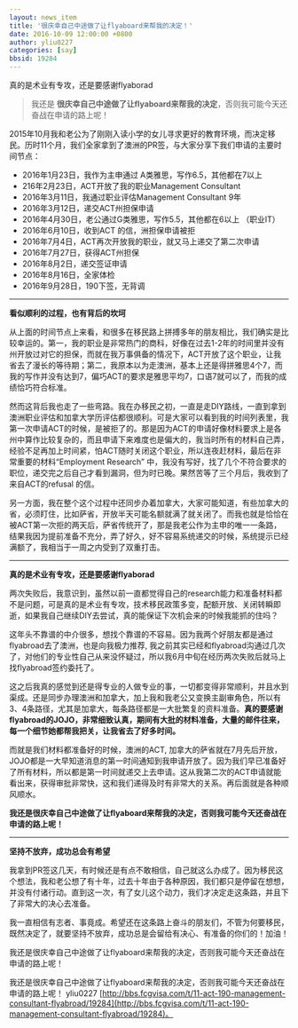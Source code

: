 ```yaml
---
layout: news_item
title: '很庆幸自己中途做了让flyaboard来帮我的决定！'
date: 2016-10-09 12:00:00 +0800
author: yliu0227
categories: [say]
bbsid: 19284
---
```


真的是术业有专攻，还是要感谢flyaborad

> 我还是 **很庆幸自己中途做了让flyaboard来帮我的决定**，否则我可能今天还奋战在申请的路上呢！

2015年10月我和老公为了刚刚入读小学的女儿寻求更好的教育环境，而决定移民。历时11个月，我们全家拿到了澳洲的PR签，与大家分享下我们申请的主要时间节点：

- 2016年1月23日，我作为主申通过 A类雅思，写作6.5，其他都在7以上
- 216年2月23日，ACT开放了我的职业Management Consultant 
- 2016年3月11日，我通过职业评估Management Consultant 9年 
- 2016年3月12日，递交ACT州担保申请
- 2016年4月30日，老公通过G类雅思，写作5.5，其他都在6以上 （职业IT）
- 2016年6月10日，收到ACT 的信，洲担保申请被拒
- 2016年7月4日，ACT再次开放我的职业，就又马上递交了第二次申请 
- 2016年7月27日，获得ACT州担保
- 2016年8月2日，递交签证申请
- 2016年8月16日，全家体检
- 2016年9月28日，190下签，无背调

----

**看似顺利的过程，也有背后的坎坷**

从上面的时间节点上来看，和很多在移民路上拼搏多年的朋友相比，我们确实是比较幸运的。第一，我的职业是非常热门的商科，好像在过去1-2年的时间里并没有州开放过对它的担保，而就在我万事俱备的情况下，ACT开放了这个职业，让我省去了漫长的等待期；第二，我原本以为走澳洲，基本上还是得拼雅思4个7，而我的写作并没有达到7，偏巧ACT的要求是雅思平均7，口语7就可以了，而我的成绩恰巧符合标准。

然而这背后我也走了一些弯路。我在办移民之初，一直是走DIY路线，一直到拿到澳洲职业评估和加拿大学历评估都很顺利。可是大家可以看到我的时间列表里，我第一次申请ACT的时候，是被拒了的。那是因为ACT的申请好像材料要求上是各州中算作比较复杂的，而且申请下来难度也是偏大的，我当时所有的材料自己弄，经验不足再加上时间紧，怕ACT随时关闭这个职业，所以连夜赶材料，最后在非常重要的材料“Employment Research” 中，我没有写好，找了几个不符合要求的职位，递交完之后自己才看到漏洞，但为时已晚。果然苦等了三个月后，我收到了来自ACT的refusal 的信。

另一方面，我在整个这个过程中还同步办着加拿大，大家可能知道，有些加拿大的省，必须盯住，比如萨省，开放半天可能名额就满了就关闭了。而我也就是恰恰在被ACT第一次拒的两天后，萨省传统开了，那是我老公作为主申的唯一一条路，结果我因为提前准备不充分，弄了好久，好不容易系统递交的时候，系统提示已经满额了，我相当于一周之内受到了双重打击。


------

**真的是术业有专攻，还是要感谢flyaborad**

两次失败后，我意识到，虽然以前一直都觉得自己的research能力和准备材料都不是问题，可是真的是术业有专攻，技术移民政策多变，配额开放、关闭转瞬即逝，如果我自己继续DIY去尝试，真的能保证下次机会来的时候我能抓的住吗？

这年头不靠谱的中介很多，想找个靠谱的不容易。因为我两个好朋友都是通过flyabroad去了澳洲，也是向我极力推荐, 我之前其实已经和flyabroad沟通过几次了，对他们的专业性自己从来没怀疑过，所以我6月中旬在经历两次失败后就马上找flyabroad签约委托了。

这之后我真的感觉到还是得专业的人做专业的事，一切都变得非常顺利，并且水到渠成。还是同步办理澳洲和加拿大，加上我和我老公又变换主副审角色，所以有3、4条路径，尤其是加拿大，每条路径都是一大批繁复的资料准备。**真的要感谢flyabroad的JOJO，非常细致认真，期间有大批的材料准备，大量的邮件往来，每一个细节她都帮我把关，让我省去了好多时间。**

而就是我们材料都准备好的时候，澳洲的ACT, 加拿大的萨省就在7月先后开放，JOJO都是一大早知道消息的第一时间通知到我申请开放了。因为我们早已准备好了所有材料，所以都是第一时间就递交上去申请。这从我第二次的ACT申请就能看出来，获得审批非常快，这和我们递得及时有非常大的关系。再后面就是各种顺风顺水。

**我还是很庆幸自己中途做了让flyaboard来帮我的决定，否则我可能今天还奋战在申请的路上呢！**


------

**坚持不放弃，成功总会有希望**

我拿到PR签这几天，有时候还是有点不敢相信，自己就这么办成了。因为移民这个想法，我和老公想了有十年，过去十年由于各种原因，我们都只是停留在想想，并没有付诸行动。直到这一次，有了女儿这个动力，我们才决定走这条路，并且下了非常大的决心去准备。

我一直相信有志者、事竟成。希望还在这条路上奋斗的朋友们，不管为何要移民，既然决定了，就要坚持不放弃，成功总是会留给有决心、有准备的你们的！加油！

我还是很庆幸自己中途做了让flyaboard来帮我的决定，否则我可能今天还奋战在申请的路上呢！

我还是很庆幸自己中途做了让flyaboard来帮我的决定，否则我可能今天还奋战在申请的路上呢！ yliu0227 [http://bbs.fcgvisa.com/t/11-act-190-management-consultant-flyabroad/19284](http://bbs.fcgvisa.com/t/11-act-190-management-consultant-flyabroad/19284)。
